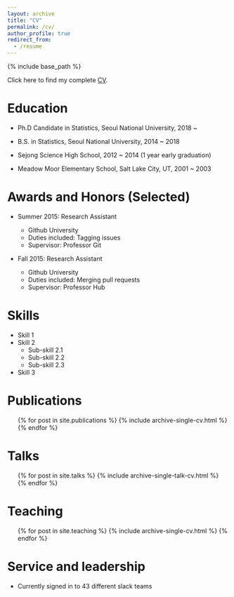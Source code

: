 ```yaml
---
layout: archive
title: "CV"
permalink: /cv/
author_profile: true
redirect_from:
  - /resume
---
```


{% include base_path %}

Click here to find my complete [CV](https://austinyi.github.io/assets/CV.pdf).

Education
======
* Ph.D Candidate in Statistics, Seoul National University, 2018 ~
* B.S. in Statistics, Seoul National University, 2014 ~ 2018
* Sejong Science High School, 2012 ~ 2014 (1 year early graduation)

* Meadow Moor Elementary School, Salt Lake City, UT, 2001 ~ 2003  

Awards and Honors (Selected)
======
* Summer 2015: Research Assistant
  * Github University
  * Duties included: Tagging issues
  * Supervisor: Professor Git

* Fall 2015: Research Assistant
  * Github University
  * Duties included: Merging pull requests
  * Supervisor: Professor Hub

Skills
======
* Skill 1
* Skill 2
  * Sub-skill 2.1
  * Sub-skill 2.2
  * Sub-skill 2.3
* Skill 3

Publications
======
  <ul>{% for post in site.publications %}
    {% include archive-single-cv.html %}
  {% endfor %}</ul>

Talks
======
  <ul>{% for post in site.talks %}
    {% include archive-single-talk-cv.html %}
  {% endfor %}</ul>

Teaching
======
  <ul>{% for post in site.teaching %}
    {% include archive-single-cv.html %}
  {% endfor %}</ul>

Service and leadership
======
* Currently signed in to 43 different slack teams
